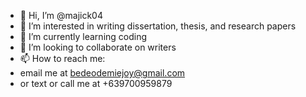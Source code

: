 - 👋 Hi, I’m @majick04
- 👀 I’m interested in writing dissertation, thesis, and research papers
- 🌱 I’m currently learning coding
- 💞️ I’m looking to collaborate on writers
- 📫 How to reach me:
- email me at bedeodemiejoy@gmail.com
- or text or call me at +639700959879

<!---
majick04/majick04 is a ✨ special ✨ repository because its `README.md` (this file) appears on your GitHub profile.
You can click the Preview link to take a look at your changes.
--->
